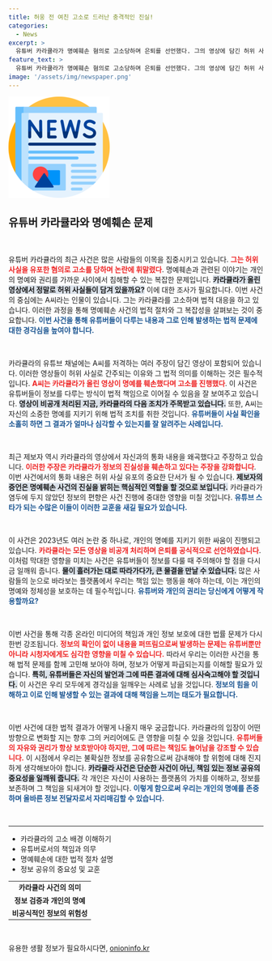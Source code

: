 ```yaml
---
title: 허웅 전 여친 고소로 드러난 충격적인 진실!
categories:
  - News
excerpt: >
  유튜버 카라큘라가 명예훼손 혐의로 고소당하며 은퇴를 선언했다. 그의 영상에 담긴 허위 사실이 논란을 일으키자 전 연인은 법적 대응에 나섰고, 주변 제보자들도 통화 왜곡을 주장했다. 사건의 전말이 궁금하다면 클릭하세요!
feature_text: >
  유튜버 카라큘라가 명예훼손 혐의로 고소당하며 은퇴를 선언했다. 그의 영상에 담긴 허위 사실이 논란을 일으키자 전 연인은 법적 대응에 나섰고, 주변 제보자들도 통화 왜곡을 주장했다. 사건의 전말이 궁금하다면 클릭하세요!
image: '/assets/img/newspaper.png'
---
```


<p><img src="/assets/img/newspaper.png" alt="kimp 속보" /></p>

<h2 data-ke-size="size26">유튜버 카라큘라와 명예훼손 문제</h2>

<p data-ke-size="size16">&nbsp;</p>

<p>유튜버 카라큘라의 최근 사건은 많은 사람들의 이목을 집중시키고 있습니다. <b><span style="color: #ee2323;">그는 허위 사실을 유포한 혐의로 고소를 당하며 논란에 휘말렸다</span></b>. 명예훼손과 관련된 이야기는 개인의 명예와 권리를 가까운 사이에서 침해할 수 있는 복잡한 문제입니다. <b><span style="background-color: #21538527;">카라큘라가 올린 영상에서 정말로 허위 사실들이 담겨 있을까요?</span></b> 이에 대한 조사가 필요합니다. 이번 사건의 중심에는 A씨라는 인물이 있습니다. 그는 카라큘라를 고소하며 법적 대응을 하고 있습니다. 이러한 과정을 통해 명예훼손 사건의 법적 절차와 그 복잡성을 살펴보는 것이 중요합니다. <b><span style="color: #1a5490;">이번 사건을 통해 유튜버들이 다루는 내용과 그로 인해 발생하는 법적 문제에 대한 경각심을 높여야 합니다.</span></b></p>

<p data-ke-size="size16">&nbsp;</p>

<p>카라큘라의 유튜브 채널에는 A씨를 저격하는 여러 주장이 담긴 영상이 포함되어 있습니다. 이러한 영상들이 허위 사실로 간주되는 이유와 그 법적 의미를 이해하는 것은 필수적입니다. <b><span style="color: #ee2323;">A씨는 카라큘라가 올린 영상이 명예를 훼손했다며 고소를 진행했다</span></b>. 이 사건은 유튜버들이 정보를 다루는 방식이 법적 책임으로 이어질 수 있음을 잘 보여주고 있습니다. <b><span style="background-color: #21538527;">영상이 비공개 처리된 지금, 카라큘라의 다음 조치가 주목받고 있습니다.</span></b> 또한, A씨는 자신의 소중한 명예를 지키기 위해 법적 조치를 취한 것입니다. <b><span style="color: #1a5490;">유튜버들이 사실 확인을 소홀히 하면 그 결과가 얼마나 심각할 수 있는지를 잘 알려주는 사례입니다.</span></b></p>

<p data-ke-size="size16">&nbsp;</p>

<p>최근 제보자 역시 카라큘라의 영상에서 자신과의 통화 내용을 왜곡했다고 주장하고 있습니다. <b><span style="color: #ee2323;">이러한 주장은 카라큘라가 정보의 진실성을 훼손하고 있다는 주장을 강화합니다</span></b>. 이번 사건에서의 통화 내용은 허위 사실 유포의 중요한 단서가 될 수 있습니다. <b><span style="background-color: #21538527;">제보자의 증언은 명예훼손 사건의 진실을 밝히는 핵심적인 역할을 할 것으로 보입니다.</span></b> 카라큘라가 염두에 두지 않았던 정보의 편향은 사건 진행에 중대한 영향을 미칠 것입니다. <b><span style="color: #1a5490;">유튜브 스타가 되는 수많은 이들이 이러한 교훈을 새길 필요가 있습니다.</span></b></p>

<p data-ke-size="size16">&nbsp;</p>

<p>이 사건은 2023년도 여러 논란 중 하나로, 개인의 명예를 지키기 위한 싸움이 진행되고 있습니다. <b><span style="color: #ee2323;">카라큘라는 모든 영상을 비공개 처리하며 은퇴를 공식적으로 선언하였습니다</span></b>. 이처럼 막대한 영향을 미치는 사건은 유튜버들이 정보를 다룰 때 주의해야 할 점을 다시금 일깨워 줍니다. <b><span style="background-color: #21538527;">물이 흘러가는 대로 따라가다가, 큰 물결을 만날 수 있습니다.</span></b> 많은 사람들의 눈으로 바라보는 플랫폼에서 우리는 책임 있는 행동을 해야 하는데, 이는 개인의 명예와 정체성을 보호하는 데 필수적입니다. <b><span style="color: #1a5490;">유튜버와 개인의 권리는 당신에게 어떻게 작용할까요?</span></b></p>

<p data-ke-size="size16">&nbsp;</p>

<p>이번 사건을 통해 각종 온라인 미디어의 책임과 개인 정보 보호에 대한 법률 문제가 다시 한번 강조됩니다. <b><span style="color: #ee2323;">정보의 확인이 없이 내용을 퍼뜨림으로써 발생하는 문제는 유튜버뿐만 아니라 시청자에게도 심각한 영향을 미칠 수 있습니다.</span></b> 따라서 우리는 이러한 사건을 통해 법적 문제를 함께 고민해 보아야 하며, 정보가 어떻게 파급되는지를 이해할 필요가 있습니다. <b><span style="background-color: #21538527;">특히, 유튜버들은 자신의 발언과 그에 따른 결과에 대해 심사숙고해야 할 것입니다.</span></b> 이 사건은 우리 모두에게 경각심을 일깨우는 사례로 남을 것입니다. <b><span style="color: #1a5490;">정보의 힘을 이해하고 이로 인해 발생할 수 있는 결과에 대해 책임을 느끼는 태도가 필요합니다.</span></b></p>

<p data-ke-size="size16">&nbsp;</p>

<p>이번 사건에 대한 법적 결과가 어떻게 나올지 매우 궁금합니다. 카라큘라의 입장이 어떤 방향으로 변화할 지는 향후 그의 커리어에도 큰 영향을 미칠 수 있을 것입니다. <b><span style="color: #ee2323;">유튜버들의 자유와 권리가 항상 보호받아야 하지만, 그에 따르는 책임도 늘어남을 강조할 수 있습니다.</span></b> 이 시점에서 우리는 불확실한 정보를 공유함으로써 감내해야 할 위험에 대해 진지하게 생각해보아야 합니다. <b><span style="background-color: #21538527;">카라큘라 사건은 단순한 사건이 아닌, 책임 있는 정보 공유의 중요성을 일깨워 줍니다.</span></b> 각 개인은 자신이 사용하는 플랫폼의 가치를 이해하고, 정보를 보존하며 그 책임을 되새겨야 할 것입니다. <b><span style="color: #1a5490;">이렇게 함으로써 우리는 개인의 명예를 존중하며 올바른 정보 전달자로서 자리매김할 수 있습니다.</span></b></p>

<p data-ke-size="size16">&nbsp;</p>

<hr>

<ul>
    <li>카라큘라의 고소 배경 이해하기</li>
    <li>유튜버로서의 책임과 의무</li>
    <li>명예훼손에 대한 법적 절차 설명</li>
    <li>정보 공유의 중요성 및 교훈</li>
</ul>

<table>
    <tr>
        <td style="text-align: center; height: 17px;"><b>카라큘라 사건의 의미</b></td>
    </tr>
    <tr>
        <td style="text-align: center; height: 17px;"><b>정보 검증과 개인의 명예</b></td>
    </tr>
    <tr>
        <td style="text-align: center; height: 17px;"><b>비공식적인 정보의 위험성</b></td>
    </tr>
</table> 

<p data-ke-size="size16">&nbsp;</p>
유용한 생활 정보가 필요하시다면, <a href="https://onioninfo.kr" rel="dofollow">onioninfo.kr</a>



